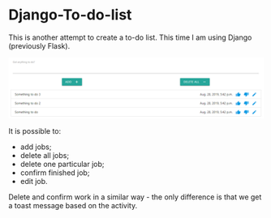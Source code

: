 # Django-To-do-list

This is another attempt to create a to-do list. This time I am using Django (previously Flask). 


![alt text](https://github.com/zielonkatom/Django-To-do-list/blob/master/photo1.PNG)

It is possible to:
- add jobs;
- delete all jobs;
- delete one particular job;
- confirm finished job;
- edit job.

Delete and confirm work in a similar way - the only difference is that we get a toast message based on the activity. 
